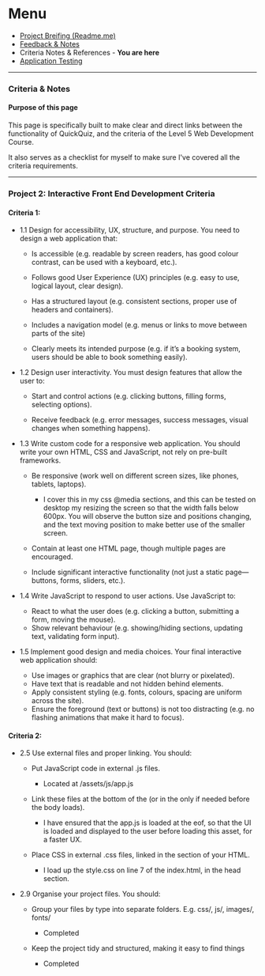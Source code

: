 # Menu

- <a href="/Readme.md">Project Breifing (Readme.me)</a>
- <a href="Feedback_Notes.md">Feedback & Notes</a>
- Criteria Notes & References - <b>You are here</b>
- <a href="Documentation/Testing.md">Application Testing</a>
---

### Criteria & Notes 

#### **Purpose of this page**

This page is specifically built to make clear and direct links between the functionality of QuickQuiz, and the criteria of the Level 5 Web Development Course. 

It also serves as a checklist for myself to make sure I've covered all the criteria requirements.

---

### Project 2: Interactive Front End Development Criteria

#### Criteria 1:

- 1.1 Design for accessibility, UX, structure, and purpose. You need to
design a web application that:
    
    - Is accessible (e.g. readable by screen readers, has good colour contrast, can be used with a keyboard, etc.).
    
    - Follows good User Experience (UX) principles (e.g. easy to use, logical layout, clear design).
    
    - Has a structured layout (e.g. consistent sections, proper use of headers and containers).

    - Includes a navigation model (e.g. menus or links to move between parts of the site)

    - Clearly meets its intended purpose (e.g. if it’s a booking system, users should be able to book something easily).

- 1.2 Design user interactivity. You must design features that allow the user to:

    - Start and control actions (e.g. clicking buttons, filling forms, selecting options).

    - Receive feedback (e.g. error messages, success messages, visual changes when something happens).

- 1.3 Write custom code for a responsive web application. You should
write your own HTML, CSS and JavaScript, not rely on pre-built frameworks.

    - Be responsive (work well on different screen sizes, like phones, tablets, laptops).
        - I cover this in my css @media sections, and this can be tested on desktop my resizing the screen so that the width falls below 600px. You will observe the button size and positions changing, and the text moving position to make better use of the smaller screen.

    - Contain at least one HTML page, though multiple pages are encouraged.
    - Include significant interactive functionality (not just a static page—buttons, forms, sliders, etc.).


- 1.4 Write JavaScript to respond to user actions. Use JavaScript to:

    - React to what the user does (e.g. clicking a button, submitting a form, moving the mouse).
    - Show relevant behaviour (e.g. showing/hiding sections, updating text, validating form input).

- 1.5 Implement good design and media choices. Your final interactive
web application should:

    - Use images or graphics that are clear (not blurry or pixelated).
    - Have text that is readable and not hidden behind elements.
    - Apply consistent styling (e.g. fonts, colours, spacing are uniform across the site).
    - Ensure the foreground (text or buttons) is not too distracting (e.g. no flashing animations that make it hard to focus).



#### Criteria 2:

- 2.5 Use external files and proper linking. You should:

    - Put JavaScript code in external .js files.
        - Located at /assets/js/app.js

    - Link these files at the bottom of the <body> (or in the <head> only if needed before the body loads).
        - I have ensured that the app.js is loaded at the eof, so that the UI is loaded and displayed to the user before loading this asset, for a faster UX.

    - Place CSS in external .css files, linked in the <head> section of your HTML.
        - I load up the style.css on line 7 of the index.html, in the head section.





- 2.9 Organise your project files. You should:

    - Group your files by type into separate folders. E.g. css/, js/, images/, fonts/
        - Completed

    - Keep the project tidy and structured, making it easy to find things
        - Completed